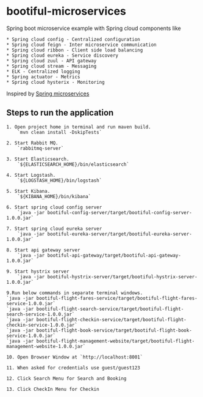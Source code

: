 # bootiful-microservices
Spring boot microservice example with Spring cloud components like

	* Spring cloud config - Centralized configuration
	* Spring cloud feign - Inter microservice communication
	* Spring cloud ribbon - Client side load balancing
	* Spring cloud eureka - Service discovery
	* Spring cloud zuul - API gateway
	* Spring cloud stream - Messaging
	* ELK - Centralized logging
	* Spring actuator - Metrics
	* Spring cloud hysterix - Monitoring
	
Inspired by [Spring microservices](https://www.packtpub.com/application-development/spring-microservices)


## Steps to run the application

	1. Open project home in terminal and run maven build. 
		`mvn clean install -DskipTests`

	2. Start Rabbit MQ. 
		`rabbitmq-server`
		
	3. Start Elasticsearch. 
		`${ELASTICSEARCH_HOME}/bin/elasticsearch`
		
	4. Start Logstash. 
		`${LOGSTASH_HOME}/bin/logstash`
		
	5. Start Kibana. 
		`${KIBANA_HOME}/bin/kibana`

	6. Start spring cloud config server
		`java -jar bootiful-config-server/target/bootiful-config-server-1.0.0.jar`
		
	7. Start spring cloud eureka server
		`java -jar bootiful-eureka-server/target/bootiful-eureka-server-1.0.0.jar`
		
	8. Start api gateway server
		`java -jar bootiful-api-gateway/target/bootiful-api-gateway-1.0.0.jar`
		
	9. Start hystrix server
		`java -jar bootiful-hystrix-server/target/bootiful-hystrix-server-1.0.0.jar`

	9.Run below commands in separate terminal windows.
	`java -jar bootiful-flight-fares-service/target/bootiful-flight-fares-service-1.0.0.jar`
	`java -jar bootiful-flight-search-service/target/bootiful-flight-search-service-1.0.0.jar`
	`java -jar bootiful-flight-checkin-service/target/bootiful-flight-checkin-service-1.0.0.jar`
	`java -jar bootiful-flight-book-service/target/bootiful-flight-book-service-1.0.0.jar`
	`java -jar bootiful-flight-management-website/target/bootiful-flight-management-website-1.0.0.jar`

	10. Open Browser Window at `http://localhost:8001`

	11. When asked for credentials use guest/guest123

	12. Click Search Menu for Search and Booking

	13. Click CheckIn Menu for Checkin


